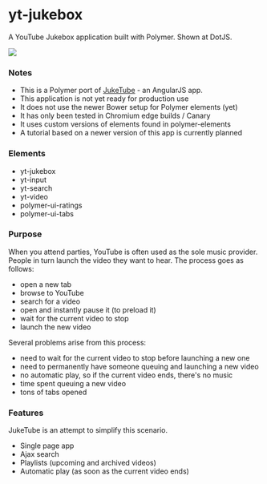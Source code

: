 yt-jukebox
==========

A YouTube Jukebox application built with Polymer. Shown at DotJS. 


![](http://i.imgur.com/D8LpCUT.png)

### Notes

* This is a Polymer port of [JukeTube](https://github.com/jgthms/juketube) - an AngularJS app.
* This application is not yet ready for production use
* It does not use the newer Bower setup for Polymer elements (yet)
* It has only been tested in Chromium edge builds / Canary
* It uses custom versions of elements found in polymer-elements
* A tutorial based on a newer version of this app is currently planned

### Elements

* yt-jukebox
* yt-input
* yt-search
* yt-video
* polymer-ui-ratings
* polymer-ui-tabs

### Purpose

When you attend parties, YouTube is often used as the sole music provider. People in turn launch the video they want to hear. The process goes as follows:

* open a new tab
* browse to YouTube
* search for a video
* open and instantly pause it (to preload it)
* wait for the current video to stop
* launch the new video

Several problems arise from this process:

* need to wait for the current video to stop before launching a new one
* need to permanently have someone queuing and launching a new video
* no automatic play, so if the current video ends, there's no music
* time spent queuing a new video
* tons of tabs opened

### Features

JukeTube is an attempt to simplify this scenario.

* Single page app
* Ajax search
* Playlists (upcoming and archived videos)
* Automatic play (as soon as the current video ends)
